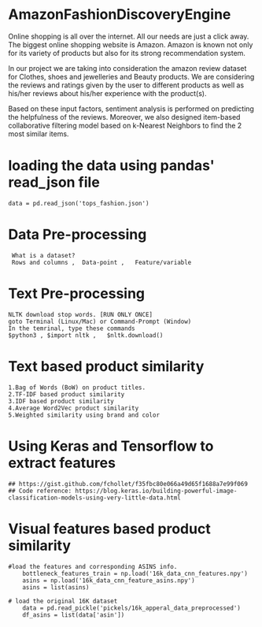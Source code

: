# AmazonFashionDiscoveryEngine

Online shopping is all over the internet. All our needs are just a click away. The biggest online shopping website is Amazon. Amazon is known not only for its variety of products but also for its strong recommendation system.

In our project we are taking into consideration the amazon review dataset for Clothes, shoes and jewelleries and Beauty products. We are considering the reviews and ratings given by the user to different products as well as his/her reviews about his/her experience with the product(s).

Based on these input factors, sentiment analysis is performed on predicting the helpfulness of the reviews. Moreover, we also designed item-based collaborative filtering model based on k-Nearest Neighbors to find the 2 most similar items.

# loading the data using pandas' read_json file
	data = pd.read_json('tops_fashion.json')
	
# Data Pre-processing 
	 What is a dataset? 
	 Rows and columns ,  Data-point ,   Feature/variable 
# Text Pre-processing
	NLTK download stop words. [RUN ONLY ONCE]
	goto Terminal (Linux/Mac) or Command-Prompt (Window) 
	In the temrinal, type these commands
	$python3 , $import nltk ,	$nltk.download()	
# Text based product similarity
	1.Bag of Words (BoW) on product titles.
	2.TF-IDF based product similarity
	3.IDF based product similarity
	4.Average Word2Vec product similarity
	5.Weighted similarity using brand and color

# Using Keras and Tensorflow to extract features
	## https://gist.github.com/fchollet/f35fbc80e066a49d65f1688a7e99f069
	## Code reference: https://blog.keras.io/building-powerful-image-classification-models-using-very-little-data.html
# Visual features based product similarity
	#load the features and corresponding ASINS info.
		bottleneck_features_train = np.load('16k_data_cnn_features.npy')
		asins = np.load('16k_data_cnn_feature_asins.npy')
		asins = list(asins)

	# load the original 16K dataset
		data = pd.read_pickle('pickels/16k_apperal_data_preprocessed')
		df_asins = list(data['asin'])
